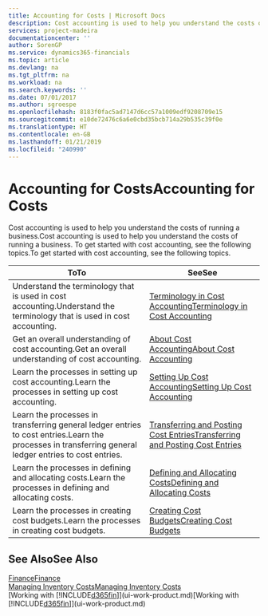 ```yaml
---
title: Accounting for Costs | Microsoft Docs
description: Cost accounting is used to help you understand the costs of running a business. To get started with cost accounting, see the following topics.
services: project-madeira
documentationcenter: ''
author: SorenGP
ms.service: dynamics365-financials
ms.topic: article
ms.devlang: na
ms.tgt_pltfrm: na
ms.workload: na
ms.search.keywords: ''
ms.date: 07/01/2017
ms.author: sgroespe
ms.openlocfilehash: 8183f0fac5ad7147d6cc57a1009edf9208709e15
ms.sourcegitcommit: e10de72476c6a6e0cbd35bcb714a29b535c39f0e
ms.translationtype: HT
ms.contentlocale: en-GB
ms.lasthandoff: 01/21/2019
ms.locfileid: "240990"
---
```

# <a name="accounting-for-costs"></a><span data-ttu-id="28daf-104">Accounting for Costs</span><span class="sxs-lookup"><span data-stu-id="28daf-104">Accounting for Costs</span></span>
<span data-ttu-id="28daf-105">Cost accounting is used to help you understand the costs of running a business.</span><span class="sxs-lookup"><span data-stu-id="28daf-105">Cost accounting is used to help you understand the costs of running a business.</span></span> <span data-ttu-id="28daf-106">To get started with cost accounting, see the following topics.</span><span class="sxs-lookup"><span data-stu-id="28daf-106">To get started with cost accounting, see the following topics.</span></span>  

|<span data-ttu-id="28daf-107">To</span><span class="sxs-lookup"><span data-stu-id="28daf-107">To</span></span>|<span data-ttu-id="28daf-108">See</span><span class="sxs-lookup"><span data-stu-id="28daf-108">See</span></span>|  
|--------|---------|  
|<span data-ttu-id="28daf-109">Understand the terminology that is used in cost accounting.</span><span class="sxs-lookup"><span data-stu-id="28daf-109">Understand the terminology that is used in cost accounting.</span></span>|[<span data-ttu-id="28daf-110">Terminology in Cost Accounting</span><span class="sxs-lookup"><span data-stu-id="28daf-110">Terminology in Cost Accounting</span></span>](finance-terminology-in-cost-accounting.md)|  
|<span data-ttu-id="28daf-111">Get an overall understanding of cost accounting.</span><span class="sxs-lookup"><span data-stu-id="28daf-111">Get an overall understanding of cost accounting.</span></span>|[<span data-ttu-id="28daf-112">About Cost Accounting</span><span class="sxs-lookup"><span data-stu-id="28daf-112">About Cost Accounting</span></span>](finance-about-cost-accounting.md)|  
|<span data-ttu-id="28daf-113">Learn the processes in setting up cost accounting.</span><span class="sxs-lookup"><span data-stu-id="28daf-113">Learn the processes in setting up cost accounting.</span></span>|[<span data-ttu-id="28daf-114">Setting Up Cost Accounting</span><span class="sxs-lookup"><span data-stu-id="28daf-114">Setting Up Cost Accounting</span></span>](finance-set-up-cost-accounting.md)|  
|<span data-ttu-id="28daf-115">Learn the processes in transferring general ledger entries to cost entries.</span><span class="sxs-lookup"><span data-stu-id="28daf-115">Learn the processes in transferring general ledger entries to cost entries.</span></span>|[<span data-ttu-id="28daf-116">Transferring and Posting Cost Entries</span><span class="sxs-lookup"><span data-stu-id="28daf-116">Transferring and Posting Cost Entries</span></span>](finance-transfer-and-post-cost-entries.md)|  
|<span data-ttu-id="28daf-117">Learn the processes in defining and allocating costs.</span><span class="sxs-lookup"><span data-stu-id="28daf-117">Learn the processes in defining and allocating costs.</span></span>|[<span data-ttu-id="28daf-118">Defining and Allocating Costs</span><span class="sxs-lookup"><span data-stu-id="28daf-118">Defining and Allocating Costs</span></span>](finance-define-and-allocate-costs.md)|  
|<span data-ttu-id="28daf-119">Learn the processes in creating cost budgets.</span><span class="sxs-lookup"><span data-stu-id="28daf-119">Learn the processes in creating cost budgets.</span></span>|[<span data-ttu-id="28daf-120">Creating Cost Budgets</span><span class="sxs-lookup"><span data-stu-id="28daf-120">Creating Cost Budgets</span></span>](finance-create-cost-budgets.md)|  

## <a name="see-also"></a><span data-ttu-id="28daf-121">See Also</span><span class="sxs-lookup"><span data-stu-id="28daf-121">See Also</span></span>  
[<span data-ttu-id="28daf-122">Finance</span><span class="sxs-lookup"><span data-stu-id="28daf-122">Finance</span></span>](finance.md)  
[<span data-ttu-id="28daf-123">Managing Inventory Costs</span><span class="sxs-lookup"><span data-stu-id="28daf-123">Managing Inventory Costs</span></span>](finance-manage-inventory-costs.md)  
<span data-ttu-id="28daf-124">[Working with [!INCLUDE[d365fin](includes/d365fin_md.md)]](ui-work-product.md)</span><span class="sxs-lookup"><span data-stu-id="28daf-124">[Working with [!INCLUDE[d365fin](includes/d365fin_md.md)]](ui-work-product.md)</span></span>
